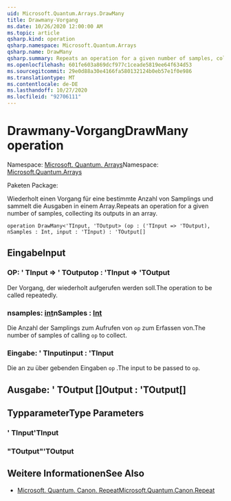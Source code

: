 ```yaml
---
uid: Microsoft.Quantum.Arrays.DrawMany
title: Drawmany-Vorgang
ms.date: 10/26/2020 12:00:00 AM
ms.topic: article
qsharp.kind: operation
qsharp.namespace: Microsoft.Quantum.Arrays
qsharp.name: DrawMany
qsharp.summary: Repeats an operation for a given number of samples, collecting its outputs in an array.
ms.openlocfilehash: 601fe603a869dcf977c1ceade5819ee64f634d53
ms.sourcegitcommit: 29e0d88a30e4166fa580132124b0eb57e1f0e986
ms.translationtype: MT
ms.contentlocale: de-DE
ms.lasthandoff: 10/27/2020
ms.locfileid: "92706111"
---
```

# <a name="drawmany-operation"></a><span data-ttu-id="7910d-102">Drawmany-Vorgang</span><span class="sxs-lookup"><span data-stu-id="7910d-102">DrawMany operation</span></span>

<span data-ttu-id="7910d-103">Namespace: [Microsoft. Quantum. Arrays](xref:Microsoft.Quantum.Arrays)</span><span class="sxs-lookup"><span data-stu-id="7910d-103">Namespace: [Microsoft.Quantum.Arrays](xref:Microsoft.Quantum.Arrays)</span></span>

<span data-ttu-id="7910d-104">Paketen [](https://nuget.org/packages/)</span><span class="sxs-lookup"><span data-stu-id="7910d-104">Package: [](https://nuget.org/packages/)</span></span>


<span data-ttu-id="7910d-105">Wiederholt einen Vorgang für eine bestimmte Anzahl von Samplings und sammelt die Ausgaben in einem Array.</span><span class="sxs-lookup"><span data-stu-id="7910d-105">Repeats an operation for a given number of samples, collecting its outputs in an array.</span></span>

```qsharp
operation DrawMany<'TInput, 'TOutput> (op : ('TInput => 'TOutput), nSamples : Int, input : 'TInput) : 'TOutput[]
```


## <a name="input"></a><span data-ttu-id="7910d-106">Eingabe</span><span class="sxs-lookup"><span data-stu-id="7910d-106">Input</span></span>

### <a name="op--tinput--toutput"></a><span data-ttu-id="7910d-107">OP: ' TInput => ' TOutput</span><span class="sxs-lookup"><span data-stu-id="7910d-107">op : 'TInput => 'TOutput</span></span> 

<span data-ttu-id="7910d-108">Der Vorgang, der wiederholt aufgerufen werden soll.</span><span class="sxs-lookup"><span data-stu-id="7910d-108">The operation to be called repeatedly.</span></span>


### <a name="nsamples--int"></a><span data-ttu-id="7910d-109">nsamples: [int](xref:microsoft.quantum.lang-ref.int)</span><span class="sxs-lookup"><span data-stu-id="7910d-109">nSamples : [Int](xref:microsoft.quantum.lang-ref.int)</span></span>

<span data-ttu-id="7910d-110">Die Anzahl der Samplings zum Aufrufen von `op` zum Erfassen von.</span><span class="sxs-lookup"><span data-stu-id="7910d-110">The number of samples of calling `op` to collect.</span></span>


### <a name="input--tinput"></a><span data-ttu-id="7910d-111">Eingabe: ' TInput</span><span class="sxs-lookup"><span data-stu-id="7910d-111">input : 'TInput</span></span>

<span data-ttu-id="7910d-112">Die an zu über gebenden Eingaben `op` .</span><span class="sxs-lookup"><span data-stu-id="7910d-112">The input to be passed to `op`.</span></span>



## <a name="output--toutput"></a><span data-ttu-id="7910d-113">Ausgabe: ' TOutput []</span><span class="sxs-lookup"><span data-stu-id="7910d-113">Output : 'TOutput[]</span></span>



## <a name="type-parameters"></a><span data-ttu-id="7910d-114">Typparameter</span><span class="sxs-lookup"><span data-stu-id="7910d-114">Type Parameters</span></span>

### <a name="tinput"></a><span data-ttu-id="7910d-115">' TInput</span><span class="sxs-lookup"><span data-stu-id="7910d-115">'TInput</span></span>


### <a name="toutput"></a><span data-ttu-id="7910d-116">"TOutput"</span><span class="sxs-lookup"><span data-stu-id="7910d-116">'TOutput</span></span>



## <a name="see-also"></a><span data-ttu-id="7910d-117">Weitere Informationen</span><span class="sxs-lookup"><span data-stu-id="7910d-117">See Also</span></span>

- [<span data-ttu-id="7910d-118">Microsoft. Quantum. Canon. Repeat</span><span class="sxs-lookup"><span data-stu-id="7910d-118">Microsoft.Quantum.Canon.Repeat</span></span>](xref:Microsoft.Quantum.Canon.Repeat)